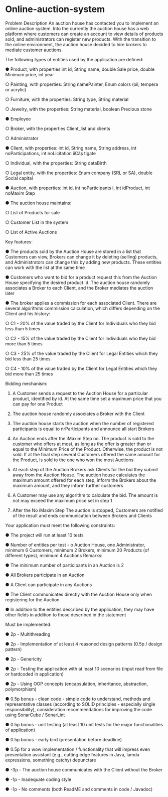 # Online-auction-system

Problem Description
An auction house has contacted you to implement an online auction system. Into the
currently the auction house has a web platform where customers can create an account to
view details of products sold, and administrators can register new products.
With the transition to the online environment, the auction house decided to hire brokers to
mediate customer auctions.


The following types of entities used by the application are defined:


● Product, with properties int id, String name, double Sale price, double Minimum price, int
year


○ Painting, with properties: String namePainter, Enum colors (oil, tempera or
acrylic)


○ Furniture, with the properties: String type, String material


○ Jewelry, with the properties: String material, boolean Precious stone


● Employee


○ Broker, with the properties Client_list and clients


○ Administrator


● Client, with properties: int id, String name, String address, int noParticipations, int
noLicitation iiCăș tigate


○ Individual, with the properties: String dataBirth


○ Legal entity, with the properties: Enum company (SRL or SA), double
Social capital


● Auction, with properties: int id, int noParticipants i, int idProduct, int noMaxim Step


● The auction house maintains:


○ List of Products for sale


○ Customer List in the system


○ List of Active Auctions


Key features:


● The products sold by the Auction House are stored in a list that Customers can
view, Brokers can change it by deleting (selling) products, and
Administrators can change this by adding new products. These entities can
work with the list at the same time


● Customers who want to bid for a product request this from the Auction House
specifying the desired product id. The auction house randomly associates a
Broker to each Client, and the Broker mediates the auction later


● The broker applies a commission for each associated Client. There are several algorithms
commission calculation, which differs depending on the Client and his history:


○ C1 - 20% of the value traded by the Client for Individuals who
they bid less than 5 times


○ C2 - 15% of the value traded by the Client for Individuals who
they bid more than 5 times


○ C3 - 25% of the value traded by the Client for Legal Entities which
they bid less than 25 times


○ C4 - 10% of the value traded by the Client for Legal Entities which
they bid more than 25 times


Bidding mechanism:


1. A Customer sends a request to the Auction House for a particular product, identified by
id. At the same time set a maximum price that you can pay for one
Product


2. The auction house randomly associates a Broker with the Client


3. The auction house starts the auction when the number of registered participants is equal to
nrParticipants and announce all start Brokers


4. An Auction ends after the iMaxim Step no. The product is sold to the customer who offers
at most, as long as the offer is greater than or equal to the Minimum Price of the Product.
Otherwise, the product is not sold. If at the final step several Customers offered
the same amount for the Product, is sold to the one who won the most Auctions
5. At each step of the Auction Brokers ask Clients for the bid they submit
away from the Auction House. The auction house calculates the maximum amount offered for each
step, inform the Brokers about the maximum amount, and they inform further
customers


6. A Customer may use any algorithm to calculate the bid. The amount is not
may exceed the maximum price set in step 1


7. After the No iMaxim Step The auction is stopped, Customers are notified of the result and ends
communication between Brokers and Clients

Your application must meet the following constraints:


● The project will run at least 10 tests


● Number of entities per test - o Auction House, one Administrator, minimum 6 Customers,
minimum 2 Brokers, minimum 20 Products (of different types), minimum 4 Auctions
Remarks:


● The minimum number of participants in an Auction is 2


● All Brokers participate in an Auction


● A Client can participate in any Auctions


● The Client communicates directly with the Auction House only when registering for the Auction


● In addition to the entities described by the application, they may have other fields in addition to those
described in the statement


Must be implemented:


● 2p - Multithreading


● 2p - Implementation of at least 4 reasoned design patterns (0.5p / design pattern)


● 2p - Genericity


● 2p - Testing the application with at least 10 scenarios (input read from file or hardcoded in
application)


● 2p - Using OOP concepts (encapsulation, inheritance, abstraction, polymorphism)


● 0.5p bonus - clean code - simple code to understand, methods and representative classes
(according to SOLID principles - especially single responsibility), consideration
recommendations for improving the code using SonarCube / SonarLint


● 0.5p bonus - unit testing (at least 10 unit tests for the major functionalities of
application)


● 0.5p bonus - early bird (presentation before deadline)


● 0.5p for a wow implementation / functionality that will impress even
presentation assistant (e.g., cutting edge features in Java, lamda expressions,
something catchy)
depunctare


● -3p - The auction house communicates with the Client without the Broker


● -1p - Inadequate coding style


● -1p - No comments (both ReadME and comments in code / Javadoc)


